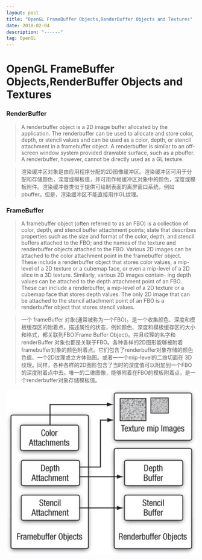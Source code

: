 ```yaml
---
layout: post
title: "OpenGL FrameBuffer Objects,RenderBuffer Objects and Textures"
date: 2018-02-04 
description: "------"
tag: OpenGL 
--- 
```


# OpenGL FrameBuffer Objects,RenderBuffer Objects and Textures


### RenderBuffer
 > A renderbuffer object is a 2D image buffer allocated by the application. The renderbuffer can be used to allocate and store color, depth, or stencil values and can be used as a color, depth, or stencil attachment in a framebuffer object. A renderbuffer is similar to an off-screen window system provided drawable surface, such as a pbuffer. A renderbuffer, however, cannot be directly used as a GL texture.
 


> 渲染缓冲区对象是由应用程序分配的2D图像缓冲区。渲染缓冲区可用于分配和存储颜色，深度或模板值，并可用作帧缓冲区对象中的颜色，深度或模板附件。渲染缓冲器类似于提供可绘制表面的离屏窗口系统，例如pbuffer。但是，渲染缓冲区不能直接用作GL纹理。



### FrameBuffer

> A framebuffer object (often referred to as an FBO) is a collection of color, depth, and stencil buffer attachment points; state that describes properties such as the size and format of the color, depth, and stencil buffers attached to the FBO; and the names of the texture and renderbuffer objects attached to the FBO. Various 2D images can be attached to the color attachment point in the framebuffer object. These include a renderbuffer object that stores color values, a mip-level of a 2D texture or a cubemap face, or even a mip-level of a 2D slice in a 3D texture. Similarly, various 2D images contain- ing depth values can be attached to the depth attachment point of an FBO. These can include a renderbuffer, a mip-level of a 2D texture or a cubemap face that stores depth values. The only 2D image that can be attached to the stencil attachment point of an FBO is a renderbuffer object that stores stencil values.

> ⼀个 frameBuffer 对象(通常被称为⼀个FBO)。是一个收集颜色、深度和模板缓存区的附着点。描述属性的状态，例如颜⾊、深度和模板缓存区的大小和格式，都关联到FBO(Frame Buffer Object)。并且纹理的名字和 renderBuffer 对象也都是关联于FBO。各种各样的2D图形能够被附着framebuffer对象的颜色附着点。它们包含了renderbuffer对象存储的颜⾊色值、⼀个2D纹理或⽴方体贴图。或者⼀一个mip-level的二维切面在 3D纹理。同样，各种各样的2D图形包含了当时的深度值可以附加到⼀个FBO的深度附着点中去。唯⼀的⼆维图像，能够附着在FBO的模板附着点，是一个renderbuffer对象存储模板值。


![](/images/media/15264553946043.jpg)






